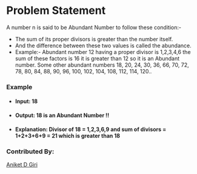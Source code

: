 # Problem Statement
A number n is said to be Abundant Number to follow these condition:-
- The sum of its proper divisors is greater than the number         itself.
- And the difference between these two values is called the abundance.
- Example:- Abundant number 12 having a proper divisor is   1,2,3,4,6 the sum of these factors is 16 it is greater than 12 so it is an Abundant number.
Some other abundant numbers
18, 20, 24, 30, 36, 66, 70, 72, 78, 80, 84, 88, 90, 96, 100, 102, 104, 108, 112, 114, 120..

### Example
- #### Input: 18
- #### Output: 18 is an Abundant Number !!
- #### Explanation: Divisor of 18 = 1,2,3,6,9 and sum of divisors = 1+2+3+6+9 = 21 which is greater than 18 

### Contributed By:
[Aniket D Giri](https://github.com/AniketDGiri)